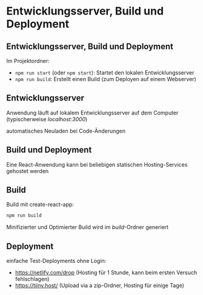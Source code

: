 # Entwicklungsserver, Build und Deployment

## Entwicklungsserver, Build und Deployment

Im Projektordner:

- `npm run start` (oder `npm start`): Startet den lokalen Entwicklungsserver
- `npm run build`: Erstellt einen Build (zum Deployen auf einem Webserver)

## Entwicklungsserver

Anwendung läuft auf lokalem Entwicklungsserver auf dem Computer (typischerweise _localhost:3000_)

automatisches Neuladen bei Code-Änderungen

## Build und Deployment

Eine React-Anwendung kann bei beliebigen statischen Hosting-Services gehostet werden

## Build

Build mit create-react-app:

```bash
npm run build
```

Minifizierter und Optimierter Build wird im _build_-Ordner generiert

## Deployment

einfache Test-Deployments ohne Login:

- https://netlify.com/drop (Hosting für 1 Stunde, kann beim ersten Versuch fehlschlagen)
- https://tiiny.host/ (Upload via a zip-Ordner, Hosting für einige Tage)
